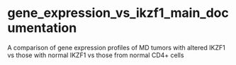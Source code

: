 # gene_expression_vs_ikzf1_main_documentation
A comparison of gene expression profiles of MD tumors with altered IKZF1 vs those with normal IKZF1 vs those from normal CD4+ cells
